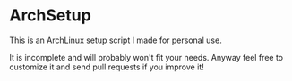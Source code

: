 ArchSetup
=========

This is an ArchLinux setup script I made for personal use.

It is incomplete and will probably won't fit your needs. Anyway feel 
free to customize it and send pull requests if you improve it!

